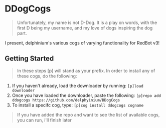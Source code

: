 # DDogCogs

> Unfortunately, my name is not D-Dog. It is a play on words, with the first D being my username, and my love of dogs inspiring the dog part. 

I present, delphinium's various cogs of varying functionality for RedBot v3!

## Getting Started
> In these steps [p] will stand as your prefix.
In order to install any of these cogs, do the following:

1. If you haven't already, load the downloader by running: `[p]load downloader`
2. Once you have loaded the downloader, paste the following: `[p]repo add ddogcogs https://github.com/delphyinium/DDogCogs`
3. To install a specifc cog, type: `[p]cog install ddogcogs cogname`
> If you have added the repo and want to see the list of available cogs, you can run, i'll finish later
